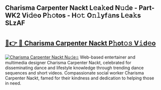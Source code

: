 ## Charisma Carpenter Nackt L𝚎a𝚔ed N𝚞𝚍e - Part-WK2 Vi𝚍𝚎o P𝚑𝚘tos - H𝚘𝚝 O𝚗𝚕yf𝚊ns L𝚎a𝚔s SLzAF

# <h2><a href="http://kf1165b.oniu.top/?m=Charisma+Carpenter+Nackt">🔗👉 🔴 Charisma Carpenter Nackt P𝚑ot𝚘𝚜 V𝚒d𝚎o</a></h2>

[![Charisma Carpenter Nackt Nu𝚍e𝚜](https://i.imgur.com/0qMVB7G.gif)](http://kf1165b.oniu.top/?m=Charisma+Carpenter+Nackt)
Web-based entertainer and multimedia designer Charisma Carpenter Nackt, celebrated for disseminating dance and lifestyle knowledge through trending dance sequences and short videos. Compassionate social worker Charisma Carpenter Nackt, famed for their kindness and dedication to helping those in need.  
